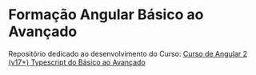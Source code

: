 # Formação Angular Básico ao Avançado
Repositório dedicado ao desenvolvimento do Curso: [Curso de Angular 2 (v17+) Typescript do Básico ao Avançado](https://www.udemy.com/course/curso-de-angular/)
